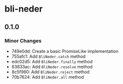 # bli-neder

## 0.1.0

### Minor Changes

- 749e0dd: Create a basic PromiseLike implementation
- 755afc1: Add `BliNeder.catch` method
- edc02d5: Add `BliNeder.finally` method
- 63833ac: Add `BliNeder.resolve` method
- 8c5f960: Add `BliNeder.reject` method
- 70b7624: Add `BliNeder.all` method
